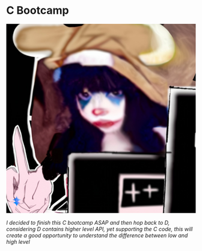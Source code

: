 # C Bootcamp
<p align="center">
    <img src="img/sfs.jpg">
</p>

<p><i>I decided to finish this C bootcamp ASAP and then hop back to D, considering D contains higher level API, yet supporting the C code, this will create a good opportunity to understand the difference between low and high level </i></p>



